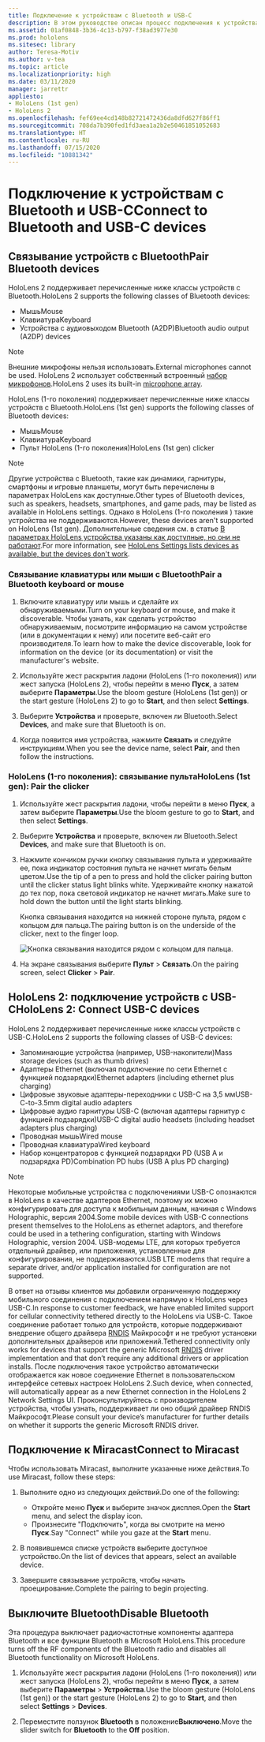 ```yaml
---
title: Подключение к устройствам с Bluetooth и USB-C
description: В этом руководстве описан процесс подключения к устройствам с Bluetooth и USB-C, а также принадлежностям.
ms.assetid: 01af0848-3b36-4c13-b797-f38ad3977e30
ms.prod: hololens
ms.sitesec: library
author: Teresa-Motiv
ms.author: v-tea
ms.topic: article
ms.localizationpriority: high
ms.date: 03/11/2020
manager: jarrettr
appliesto:
- HoloLens (1st gen)
- HoloLens 2
ms.openlocfilehash: fef69ee4cd148b82721472436da8dfd627f86ff1
ms.sourcegitcommit: 708da7b390fed1fd3aea1a2b2e50461851052683
ms.translationtype: HT
ms.contentlocale: ru-RU
ms.lasthandoff: 07/15/2020
ms.locfileid: "10881342"
---
```

# <span data-ttu-id="d7ebc-103">Подключение к устройствам с Bluetooth и USB-C</span><span class="sxs-lookup"><span data-stu-id="d7ebc-103">Connect to Bluetooth and USB-C devices</span></span>

## <span data-ttu-id="d7ebc-104">Связывание устройств с Bluetooth</span><span class="sxs-lookup"><span data-stu-id="d7ebc-104">Pair Bluetooth devices</span></span>

<span data-ttu-id="d7ebc-105">HoloLens 2 поддерживает перечисленные ниже классы устройств с Bluetooth.</span><span class="sxs-lookup"><span data-stu-id="d7ebc-105">HoloLens 2 supports the following classes of Bluetooth devices:</span></span>

- <span data-ttu-id="d7ebc-106">Мышь</span><span class="sxs-lookup"><span data-stu-id="d7ebc-106">Mouse</span></span>
- <span data-ttu-id="d7ebc-107">Клавиатура</span><span class="sxs-lookup"><span data-stu-id="d7ebc-107">Keyboard</span></span>
- <span data-ttu-id="d7ebc-108">Устройства с аудиовыходом Bluetooth (A2DP)</span><span class="sxs-lookup"><span data-stu-id="d7ebc-108">Bluetooth audio output (A2DP) devices</span></span>

> [!NOTE]
> <span data-ttu-id="d7ebc-109">Внешние микрофоны нельзя использовать.</span><span class="sxs-lookup"><span data-stu-id="d7ebc-109">External microphones cannot be used.</span></span> <span data-ttu-id="d7ebc-110">HoloLens 2 использует собственный встроенный [набор микрофонов](hololens2-hardware.md#audio-and-speech).</span><span class="sxs-lookup"><span data-stu-id="d7ebc-110">HoloLens 2 uses its built-in [microphone array](hololens2-hardware.md#audio-and-speech).</span></span>

<span data-ttu-id="d7ebc-111">HoloLens (1-го поколения) поддерживает перечисленные ниже классы устройств с Bluetooth.</span><span class="sxs-lookup"><span data-stu-id="d7ebc-111">HoloLens (1st gen) supports the following classes of Bluetooth devices:</span></span>

- <span data-ttu-id="d7ebc-112">Мышь</span><span class="sxs-lookup"><span data-stu-id="d7ebc-112">Mouse</span></span>
- <span data-ttu-id="d7ebc-113">Клавиатура</span><span class="sxs-lookup"><span data-stu-id="d7ebc-113">Keyboard</span></span>
- <span data-ttu-id="d7ebc-114">Пульт HoloLens (1-го поколения)</span><span class="sxs-lookup"><span data-stu-id="d7ebc-114">HoloLens (1st gen) clicker</span></span>

> [!NOTE]
> <span data-ttu-id="d7ebc-115">Другие устройства с Bluetooth, такие как динамики, гарнитуры, смартфоны и игровые планшеты, могут быть перечислены в параметрах HoloLens как доступные.</span><span class="sxs-lookup"><span data-stu-id="d7ebc-115">Other types of Bluetooth devices, such as speakers, headsets, smartphones, and game pads, may be listed as available in HoloLens settings.</span></span> <span data-ttu-id="d7ebc-116">Однако в HoloLens (1-го поколения ) такие устройства не поддерживаются.</span><span class="sxs-lookup"><span data-stu-id="d7ebc-116">However, these devices aren't supported on HoloLens (1st gen).</span></span> <span data-ttu-id="d7ebc-117">Дополнительные сведения см. в статье [В параметрах HoloLens устройства указаны как доступные, но они не работают](hololens-FAQ.md#hololens-settings-lists-devices-as-available-but-the-devices-dont-work).</span><span class="sxs-lookup"><span data-stu-id="d7ebc-117">For more information, see [HoloLens Settings lists devices as available, but the devices don't work](hololens-FAQ.md#hololens-settings-lists-devices-as-available-but-the-devices-dont-work).</span></span>

### <span data-ttu-id="d7ebc-118">Связывание клавиатуры или мыши с Bluetooth</span><span class="sxs-lookup"><span data-stu-id="d7ebc-118">Pair a Bluetooth keyboard or mouse</span></span>

1. <span data-ttu-id="d7ebc-119">Включите клавиатуру или мышь и сделайте их обнаруживаемыми.</span><span class="sxs-lookup"><span data-stu-id="d7ebc-119">Turn on your keyboard or mouse, and make it discoverable.</span></span> <span data-ttu-id="d7ebc-120">Чтобы узнать, как сделать устройство обнаруживаемым, посмотрите информацию на самом устройстве (или в документации к нему) или посетите веб-сайт его производителя.</span><span class="sxs-lookup"><span data-stu-id="d7ebc-120">To learn how to make the device discoverable, look for information on the device (or its documentation) or visit the manufacturer's website.</span></span>

1. <span data-ttu-id="d7ebc-121">Используйте жест раскрытия ладони (HoloLens (1-го поколения)) или жест запуска (HoloLens 2), чтобы перейти в меню **Пуск**, а затем выберите **Параметры**.</span><span class="sxs-lookup"><span data-stu-id="d7ebc-121">Use the bloom gesture (HoloLens (1st gen)) or the start gesture (HoloLens 2) to go to **Start**, and then select **Settings**.</span></span>

1. <span data-ttu-id="d7ebc-122">Выберите **Устройства** и проверьте, включен ли Bluetooth.</span><span class="sxs-lookup"><span data-stu-id="d7ebc-122">Select **Devices**, and make sure that Bluetooth is on.</span></span>  

1. <span data-ttu-id="d7ebc-123">Когда появится имя устройства, нажмите **Связать** и следуйте инструкциям.</span><span class="sxs-lookup"><span data-stu-id="d7ebc-123">When you see the device name, select **Pair**, and then follow the instructions.</span></span>

### <span data-ttu-id="d7ebc-124">HoloLens (1-го поколения): связывание пульта</span><span class="sxs-lookup"><span data-stu-id="d7ebc-124">HoloLens (1st gen): Pair the clicker</span></span>

1. <span data-ttu-id="d7ebc-125">Используйте жест раскрытия ладони, чтобы перейти в меню **Пуск**, а затем выберите **Параметры**.</span><span class="sxs-lookup"><span data-stu-id="d7ebc-125">Use the bloom gesture to go to **Start**, and then select **Settings**.</span></span>

1. <span data-ttu-id="d7ebc-126">Выберите **Устройства** и проверьте, включен ли Bluetooth.</span><span class="sxs-lookup"><span data-stu-id="d7ebc-126">Select **Devices**, and make sure that Bluetooth is on.</span></span>

1. <span data-ttu-id="d7ebc-127">Нажмите кончиком ручки кнопку связывания пульта и удерживайте ее, пока индикатор состояния пульта не начнет мигать белым цветом.</span><span class="sxs-lookup"><span data-stu-id="d7ebc-127">Use the tip of a pen to press and hold the clicker pairing button until the clicker status light blinks white.</span></span> <span data-ttu-id="d7ebc-128">Удерживайте кнопку нажатой до тех пор, пока световой индикатор не начнет мигать.</span><span class="sxs-lookup"><span data-stu-id="d7ebc-128">Make sure to hold down the button until the light starts blinking.</span></span>  

   <span data-ttu-id="d7ebc-129">Кнопка связывания находится на нижней стороне пульта, рядом с кольцом для пальца.</span><span class="sxs-lookup"><span data-stu-id="d7ebc-129">The pairing button is on the underside of the clicker, next to the finger loop.</span></span>
   
   ![Кнопка связывания находится рядом с кольцом для пальца.](images/use-hololens-clicker-1.png)
   
1. <span data-ttu-id="d7ebc-131">На экране связывания выберите **Пульт** > **Связать**.</span><span class="sxs-lookup"><span data-stu-id="d7ebc-131">On the pairing screen, select **Clicker** > **Pair**.</span></span>

## <span data-ttu-id="d7ebc-132">HoloLens 2: подключение устройств с USB-C</span><span class="sxs-lookup"><span data-stu-id="d7ebc-132">HoloLens 2: Connect USB-C devices</span></span>

<span data-ttu-id="d7ebc-133">HoloLens 2 поддерживает перечисленные ниже классы устройств с USB-C.</span><span class="sxs-lookup"><span data-stu-id="d7ebc-133">HoloLens 2 supports the following classes of USB-C devices:</span></span>

- <span data-ttu-id="d7ebc-134">Запоминающие устройства (например, USB-накопители)</span><span class="sxs-lookup"><span data-stu-id="d7ebc-134">Mass storage devices (such as thumb drives)</span></span>
- <span data-ttu-id="d7ebc-135">Адаптеры Ethernet (включая подключение по сети Ethernet с функцией подзарядки)</span><span class="sxs-lookup"><span data-stu-id="d7ebc-135">Ethernet adapters (including ethernet plus charging)</span></span>
- <span data-ttu-id="d7ebc-136">Цифровые звуковые адаптеры-переходники с USB-C на 3,5 мм</span><span class="sxs-lookup"><span data-stu-id="d7ebc-136">USB-C-to-3.5mm digital audio adapters</span></span>
- <span data-ttu-id="d7ebc-137">Цифровые аудио гарнитуры USB-C (включая адаптеры гарнитур с функцией подзарядки)</span><span class="sxs-lookup"><span data-stu-id="d7ebc-137">USB-C digital audio headsets (including headset adapters plus charging)</span></span>
- <span data-ttu-id="d7ebc-138">Проводная мышь</span><span class="sxs-lookup"><span data-stu-id="d7ebc-138">Wired mouse</span></span>
- <span data-ttu-id="d7ebc-139">Проводная клавиатура</span><span class="sxs-lookup"><span data-stu-id="d7ebc-139">Wired keyboard</span></span>
- <span data-ttu-id="d7ebc-140">Набор концентраторов с функцией подзарядки PD (USB A и подзарядка PD)</span><span class="sxs-lookup"><span data-stu-id="d7ebc-140">Combination PD hubs (USB A plus PD charging)</span></span>

> [!NOTE]
> <span data-ttu-id="d7ebc-141">Некоторые мобильные устройства с подключениями USB-C опознаются в HoloLens в качестве адаптеров Ethernet, поэтому их можно конфигурировать для доступа к мобильным данным, начиная с Windows Holographic, версия 2004.</span><span class="sxs-lookup"><span data-stu-id="d7ebc-141">Some mobile devices with USB-C connections present themselves to the HoloLens as ethernet adaptors, and therefore could be used in a tethering configuration, starting with Windows Holographic, version 2004.</span></span> <span data-ttu-id="d7ebc-142">USB-модемы LTE, для которых требуется отдельный драйвер, или приложения, установленные для конфигурирования, не поддерживаются.</span><span class="sxs-lookup"><span data-stu-id="d7ebc-142">USB LTE modems that require a separate driver, and/or application installed for configuration are not supported.</span></span>

<span data-ttu-id="d7ebc-143">В ответ на отзывы клиентов мы добавили ограниченную поддержку мобильного соединения с подключением напрямую к HoloLens через USB-C.</span><span class="sxs-lookup"><span data-stu-id="d7ebc-143">In response to customer feedback, we have enabled limited support for cellular connectivity tethered directly to the HoloLens via USB-C.</span></span>  <span data-ttu-id="d7ebc-144">Такое соединение работает только для устройств, которые поддерживают внедрение общего драйвера [RNDIS](https://docs.microsoft.com/windows-hardware/drivers/network/overview-of-remote-ndis--rndis-) Майкрософт и не требуют установки дополнительных драйверов или приложений.</span><span class="sxs-lookup"><span data-stu-id="d7ebc-144">Tethered connectivity only works for devices that support the generic Microsoft [RNDIS](https://docs.microsoft.com/windows-hardware/drivers/network/overview-of-remote-ndis--rndis-) driver implementation and that don’t require any additional drivers or application installs.</span></span>  <span data-ttu-id="d7ebc-145">После подключения такое устройство автоматически отображается как новое соединение Ethernet в пользовательском интерфейсе сетевых настроек HoloLens 2.</span><span class="sxs-lookup"><span data-stu-id="d7ebc-145">Such device, when connected, will automatically appear as a new Ethernet connection in the HoloLens 2 Network Settings UI.</span></span> <span data-ttu-id="d7ebc-146">Проконсультируйтесь с производителем устройства, чтобы узнать, поддерживает ли оно общий драйвер RNDIS Майкрософт.</span><span class="sxs-lookup"><span data-stu-id="d7ebc-146">Please consult your device’s manufacturer for further details on whether it supports the generic Microsoft RNDIS driver.</span></span>

## <span data-ttu-id="d7ebc-147">Подключение к Miracast</span><span class="sxs-lookup"><span data-stu-id="d7ebc-147">Connect to Miracast</span></span>

<span data-ttu-id="d7ebc-148">Чтобы использовать Miracast, выполните указанные ниже действия.</span><span class="sxs-lookup"><span data-stu-id="d7ebc-148">To use Miracast, follow these steps:</span></span>

1. <span data-ttu-id="d7ebc-149">Выполните одно из следующих действий.</span><span class="sxs-lookup"><span data-stu-id="d7ebc-149">Do one of the following:</span></span>  

   - <span data-ttu-id="d7ebc-150">Откройте меню **Пуск** и выберите значок дисплея.</span><span class="sxs-lookup"><span data-stu-id="d7ebc-150">Open the **Start** menu, and select the display icon.</span></span>
   - <span data-ttu-id="d7ebc-151">Произнесите "Подключить", когда вы смотрите на меню **Пуск**.</span><span class="sxs-lookup"><span data-stu-id="d7ebc-151">Say "Connect" while you gaze at the **Start** menu.</span></span>  

1. <span data-ttu-id="d7ebc-152">В появившемся списке устройств выберите доступное устройство.</span><span class="sxs-lookup"><span data-stu-id="d7ebc-152">On the list of devices that appears, select an available device.</span></span>

1. <span data-ttu-id="d7ebc-153">Завершите связывание устройств, чтобы начать проецирование.</span><span class="sxs-lookup"><span data-stu-id="d7ebc-153">Complete the pairing to begin projecting.</span></span>

## <span data-ttu-id="d7ebc-154">Выключите Bluetooth</span><span class="sxs-lookup"><span data-stu-id="d7ebc-154">Disable Bluetooth</span></span>

<span data-ttu-id="d7ebc-155">Эта процедура выключает радиочастотные компоненты адаптера Bluetooth и все функции Bluetooth в Microsoft HoloLens.</span><span class="sxs-lookup"><span data-stu-id="d7ebc-155">This procedure turns off the RF components of the Bluetooth radio and disables all Bluetooth functionality on Microsoft HoloLens.</span></span>

1. <span data-ttu-id="d7ebc-156">Используйте жест раскрытия ладони (HoloLens (1-го поколения)) или жест запуска (HoloLens 2), чтобы перейти в меню **Пуск**, а затем выберите **Параметры** > **Устройства**.</span><span class="sxs-lookup"><span data-stu-id="d7ebc-156">Use the bloom gesture (HoloLens (1st gen)) or the start gesture (HoloLens 2) to go to **Start**, and then select **Settings** > **Devices**.</span></span>

1. <span data-ttu-id="d7ebc-157">Переместите ползунок **Bluetooth** в положение**Выключено**.</span><span class="sxs-lookup"><span data-stu-id="d7ebc-157">Move the slider switch for **Bluetooth** to the **Off** position.</span></span>
